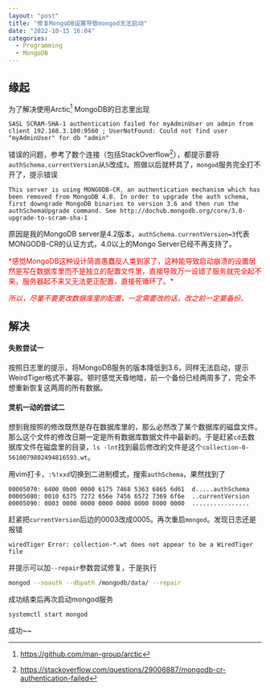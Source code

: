 ```yaml
---
layout: "post"
title: "修复MongoDB设置导致mongod无法启动"
date: "2022-10-15 16:04"
categories:
  - Programming
  - MongoDB
---
```


## 缘起

为了解决使用Arctic[^fn1] MongoDB的日志里出现

```
SASL SCRAM-SHA-1 authentication failed for myAdminUser on admin from client 192.168.3.100:9560 ; UserNotFound: Could not find user "myAdminUser" for db "admin"
```
错误的问题，参考了数个连接（包括StackOverflow[^fn2]），都提示要将`authSchema.currentVersion`从`5`改成`3`。照做以后就杯具了，`mongod`服务完全打不开了，提示错误
```
This server is using MONGODB-CR, an authentication mechanism which has been removed from MongoDB 4.0. In order to upgrade the auth schema, first downgrade MongoDB binaries to version 3.6 and then run the authSchemaUpgrade command. See http://dochub.mongodb.org/core/3.0-upgrade-to-scram-sha-1
```
原因是我的MongoDB server是4.2版本，`authSchema.currentVersion=3`代表MONGODB-CR的认证方式，4.0以上的Mongo Server已经不再支持了。

<font color=red>
*感觉MongoDB这种设计简直愚蠢反人类到家了，这种能导致启动崩溃的设置居然是写在数据库里而不是独立的配置文件里，直接导致万一设错了服务就完全起不来，服务器起不来又无法更正配置，直接死循环了。*

*所以，尽量不要更改数据库里的配置，一定需要改的话，改之前一定要备份。*
</font>
## 解决

#### 失败尝试一

按照日志里的提示，将MongoDB服务的版本降低到3.6，同样无法启动，提示WeirdTiger格式不兼容。顿时感觉天昏地暗，前一个备份已经两周多了，完全不想重新恢复这两周的所有数据。

#### 灵机一动的尝试二

想到我按照的修改既然是存在数据库里的，那么必然改了某个数据库的磁盘文件。那么这个文件的修改日期一定是所有数据库数据文件中最新的。于是赶紧`cd`去数据库文件在磁盘里的目录，`ls -lnt`找到最后修改的文件是这个`collection-0-5610079802494816593.wt`。

用vim打卡，`:%!xxd`切换到二进制模式，搜索`authSchema`，果然找到了
```
00005070: 6400 0b00 0000 6175 7468 5363 6865 6d61  d.....authSchema
00005080: 0010 6375 7272 656e 7456 6572 7369 6f6e  ..currentVersion
00005090: 0003 0000 0000 0000 0000 0000 0000 0000  ................
```
赶紧把`currentVersion`后边的0003改成0005。再次重启`mongod`。发现日志还是报错

```
wiredTiger Error: collection-*.wt does not appear to be a WiredTiger file
```
并提示可以加`--repair`参数尝试修复，于是执行
```bash
mongod --noauth --dbpath /mongodb/data/ --repair
```
成功结束后再次启动mongod服务
```
systemctl start mongod
```

成功~~

[^fn1]: https://github.com/man-group/arctic
[^fn2]: https://stackoverflow.com/questions/29006887/mongodb-cr-authentication-failed
